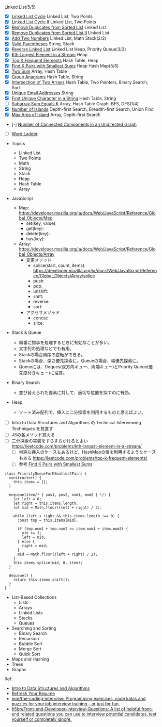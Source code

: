 Linked List(5/5)
- [x] [Linked List Cycle](https://leetcode.com/problems/linked-list-cycle/) Linked List, Two Points
- [x] [Linked List Cycle II](https://leetcode.com/problems/linked-list-cycle-ii/) Linked List, Two Points
- [x] [Remove Duplicates from Sorted List](https://leetcode.com/problems/remove-duplicates-from-sorted-list/) Linked List
- [x] [Remove Duplicates from Sorted List II](https://leetcode.com/problems/remove-duplicates-from-sorted-list-ii/) Linked List
- [x] [Add Two Numbers](https://leetcode.com/problems/add-two-numbers/) Linked List, Math
Stack(2/2)
- [x] [Valid Parentheses](https://leetcode.com/problems/valid-parentheses/) String, Stack
- [x] [Reverse Linked List](https://leetcode.com/problems/reverse-linked-list/solution/) Linked List
Heap, Priority Queue(3/3)
- [x] [Kth Largest Element in a Stream](https://leetcode.com/problems/kth-largest-element-in-a-stream/) Heap
- [x] [Top K Frequent Elements](https://leetcode.com/problems/top-k-frequent-elements/) Hash Table, Heap
- [x] [Find K Pairs with Smallest Sums](https://leetcode.com/problems/find-k-pairs-with-smallest-sums/) Heap
Hash Map(5/6)
- [x] [Two Sum](https://leetcode.com/problems/two-sum/) Array, Hash Table
- [x] [Group Anagrams](https://leetcode.com/problems/group-anagrams/) Hash Table, String
- [x] [Intersection of Two Arrays](https://leetcode.com/problems/intersection-of-two-arrays/) Hash Table, Two Pointers, Binary Search, Sort
- [x] [Unique Email Addresses](https://leetcode.com/problems/unique-email-addresses/) String
- [x] [First Unique Character in a String](https://leetcode.com/problems/first-unique-character-in-a-string/) Hash Table, String
- [ ] [Subarray Sum Equals K](https://leetcode.com/problems/subarray-sum-equals-k/) Array, Hash Table
Graph, BFS, DFS(1/4)
- [x] [Number of Islands](https://leetcode.com/problems/number-of-islands/) Depth-first Search, Breadth-first Search, Union Find
- [x] [Max Area of Island](https://leetcode.com/problems/max-area-of-island/) Array, Depth-first Search
- [-] [Number of Connected Components in an Undirected Graph](https://leetcode.com/problems/number-of-connected-components-in-an-undirected-graph/)
- [ ] [Word Ladder](https://leetcode.com/problems/word-ladder/)

- Topics
  - Linked List
  - Two Points
  - Math
  - String
  - Stack
  - Heap
  - Hash Table
  - Array

- JavaScript
  - Map: https://developer.mozilla.org/ja/docs/Web/JavaScript/Reference/Global_Objects/Map
    - set(key, value):
    - get(key):
    - delete(key):
    - has(key):
  - Array: https://developer.mozilla.org/ja/docs/Web/JavaScript/Reference/Global_Objects/Array
    - 変更メソッド
      - splice(start, count, items): https://developer.mozilla.org/ja/docs/Web/JavaScript/Reference/Global_Objects/Array/splice
      - push:
      - pop:
      - unshift:
      - shift:
      - reverse:
      - sort:
    - アクセサメソッド
      - concat:
      - slice:

- Stack & Queue
  - 順番に物事を処理するときに有効なことが多い。
  - 文字列の処理などでも有用。
  - Stackの場合順序の逆転ができる。
  - Stackの場合、深さ優先探索に。Queueの場合、幅優先探索に。
  - Queueには、Deques(双方向キュー、両端キュー)とPriority Queue(優先度付きキュー)に注意。
- Binary Search
  - 並び替えられた要素に対して、適切な位置を探すのに有効。
- Heap
  - ソート済み配列で、挿入に二分探索を利用するものと思えばよい。

- [ ] Intro to Data Structures and Algorithms の Technical Interviewing Techniques を見直す
- [ ] JSの各メソッド覚える
- [ ] 二分探索の実装をすらすらかけるとよい https://leetcode.com/problems/kth-largest-element-in-a-stream/
  - [ ] 単純な挿入のケースもあるけど、HashMapの値を利用するようなケースもある https://leetcode.com/problems/top-k-frequent-elements/
  - [ ] 参考 [Find K Pairs with Smallest Sums](https://leetcode.com/problems/find-k-pairs-with-smallest-sums/)
```
class PriorityQueueForKSmallestPairs {
  constructor() {
    this.items = [];
  }
  
  enqueue(item/* { pos1, pos2, num1, num2 } */) {
    let left = 0;
    let right = this.items.length;
    let mid = Math.floor((left + right) / 2);

    while (left < right && this.items.length !== 0) {
      const tmp = this.items[mid];

      if (tmp.num1 + tmp.num2 <= item.num1 + item.num2) {
        mid += 1;
        left = mid;
      } else {
        right = mid;
      }
      mid = Math.floor((left + right) / 2);
    }
    this.items.splice(mid, 0, item);
  }
  
  dequeue() {
    return this.items.shift();
  }
}
```

- List-Based Collections
  - Lists
  - Arrays
  - Linked Lists
  - Stacks
  - Queues
- Searching and Sorting
  - Binary Search
  - Recursion
  - Bubble Sort
  - Merge Sort
  - Quick Sort
- Maps and Hashing
- Trees
- Graphs

Ref:
- [Intro to Data Structures and Algorithms](https://www.udacity.com/course/data-structures-and-algorithms-in-python--ud513)
- [Refresh Your Resume](https://www.udacity.com/course/refresh-your-resume--ud243)
- [mre/the-coding-interview: Programming exercises, code katas and puzzles for your job interview training - or just for fun.](https://github.com/mre/the-coding-interview)
- [h5bp/Front-end-Developer-Interview-Questions: A list of helpful front-end related questions you can use to interview potential candidates, test yourself or completely ignore.](https://github.com/h5bp/Front-end-Developer-Interview-Questions)
